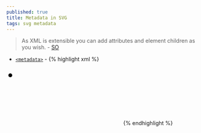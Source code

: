 ```yaml
---
published: true
title: Metadata in SVG
tags: svg metadata
---
```

> As XML is extensible you can add attributes and element children as you wish. - [SO](https://stackoverflow.com/questions/1652863/metadata-in-svg)

- [`<metadata>`](https://developer.mozilla.org/en-US/docs/Web/SVG/Element/metadata) - 
{% highlight xml %}
<svg xmlns="http://www.w3.org/2000/svg" xmlns:sol="http://www.sol.org">
  <circle cx="10" cy="20" sol:country="ruritania" r="5"/>
</svg>
{% endhighlight %}